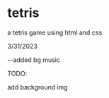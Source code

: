 # tetris
 a tetris game using html and css


3/31/2023

--added bg music


TODO:

add background img
